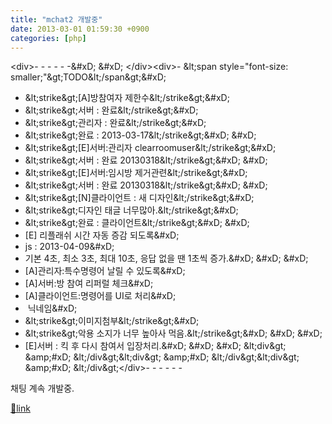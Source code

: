 ```yaml
---
title: "mchat2 개발중"
date: 2013-03-01 01:59:30 +0900
categories: [php]
---
```


&lt;div&gt;- - - - - -&amp;#xD;
&amp;#xD;
&lt;/div&gt;&lt;div&gt;- &amp;lt;span style="font-size: smaller;"&amp;gt;TODO&amp;lt;/span&amp;gt;&amp;#xD;
- &amp;lt;strike&amp;gt;[A]방참여자 제한수&amp;lt;/strike&amp;gt;&amp;#xD;
- &amp;lt;strike&amp;gt;서버 : 완료&amp;lt;/strike&amp;gt;&amp;#xD;
- &amp;lt;strike&amp;gt;관리자 : 완료&amp;lt;/strike&amp;gt;&amp;#xD;
- &amp;lt;strike&amp;gt;완료 : 2013-03-17&amp;lt;/strike&amp;gt;&amp;#xD;
&amp;#xD;
- &amp;lt;strike&amp;gt;[E]서버:관리자 clearroomuser&amp;lt;/strike&amp;gt;&amp;#xD;
- &amp;lt;strike&amp;gt;서버 : 완료 20130318&amp;lt;/strike&amp;gt;&amp;#xD;
&amp;#xD;
- &amp;lt;strike&amp;gt;[E]서버:임시방 제거관련&amp;lt;/strike&amp;gt;&amp;#xD;
- &amp;lt;strike&amp;gt;서버 : 완료 20130318&amp;lt;/strike&amp;gt;&amp;#xD;
&amp;#xD;
- &amp;lt;strike&amp;gt;[N]클라이언트 : 새 디자인&amp;lt;/strike&amp;gt;&amp;#xD;
- &amp;lt;strike&amp;gt;디자인 태글 너무많아.&amp;lt;/strike&amp;gt;&amp;#xD;
- &amp;lt;strike&amp;gt;완료 : 클라이언트&amp;lt;/strike&amp;gt;&amp;#xD;
&amp;#xD;
- [E] 리플래쉬 시간 자동 증감 되도록&amp;#xD;
- js : 2013-04-09&amp;#xD;
- 기본 4초, 최소 3초, 최대 10초, 응답 없을 땐 1초씩 증가.&amp;#xD;
&amp;#xD;
&amp;#xD;
- [A]관리자:특수명령어 날릴 수 있도록&amp;#xD;
- [A]서버:방 참여 리퍼럴 체크&amp;#xD;
- [A]클라이언트:명령어를 UI로 처리&amp;#xD;
-  닉네임&amp;#xD;
- &amp;lt;strike&amp;gt;이미지첨부&amp;lt;/strike&amp;gt;&amp;#xD;
- &amp;lt;strike&amp;gt;악용 소지가 너무 높아사 먹음.&amp;lt;/strike&amp;gt;&amp;#xD;
&amp;#xD;
&amp;#xD;
- [E]서버 : 킥 후 다시 참여서 입장처리.&amp;#xD;
&amp;#xD;
&amp;#xD;
&amp;lt;div&amp;gt;  &amp;amp;#xD;
&amp;lt;/div&amp;gt;&amp;lt;div&amp;gt;  &amp;amp;#xD;
&amp;lt;/div&amp;gt;&amp;lt;div&amp;gt;  &amp;amp;#xD;
&amp;lt;/div&amp;gt;&lt;/div&gt;- - - - - -

  
채팅 계속 개발중.  
  



[🔗link](http://www.mins01.com/mh/tech/read/819)